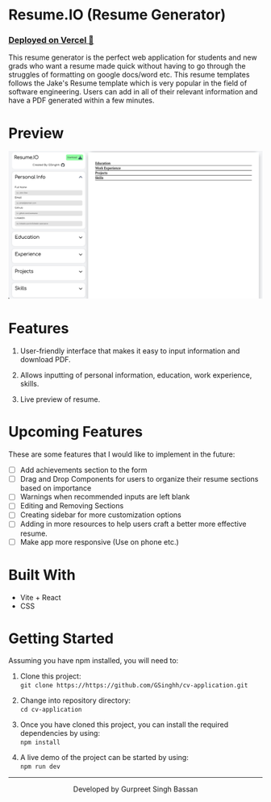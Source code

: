 # Resume.IO (Resume Generator)

### [Deployed on Vercel 🚀](https://cv-application-five.vercel.app)

This resume generator is the perfect web application for students and new grads who want a resume made quick without having to go through the struggles of formatting on google docs/word etc. This resume templates follows the Jake's Resume template which is very popular in the field of software engineering. Users can add in all of their relevant information and have a PDF generated within a few minutes.

# Preview
![view 1](src/assets/Preview.png)

# Features

1. User-friendly interface that makes it easy to input information and download PDF.

2. Allows inputting of personal information, education, work experience, skills.

3. Live preview of resume.

# Upcoming Features

These are some features that I would like to implement in the future:
- [ ] Add achievements section to the form
- [ ] Drag and Drop Components for users to organize their resume sections based on importance
- [ ] Warnings when recommended inputs are left blank
- [ ] Editing and Removing Sections
- [ ] Creating sidebar for more customization options
- [ ] Adding in more resources to help users craft a better more effective resume.
- [ ] Make app more responsive (Use on phone etc.)

# Built With
- Vite + React
- CSS

# Getting Started

Assuming you have npm installed, you will need to:

1. Clone this project:  
   `git clone https://https://github.com/GSinghh/cv-application.git`

2. Change into repository directory:<br>
   `cd cv-application` 

3. Once you have cloned this project, you can install the required dependencies by using:  
   `npm install`

4. A live demo of the project can be started by using:  
   `npm run dev`
---
<div align = 'center'>Developed by Gurpreet Singh Bassan</div>

